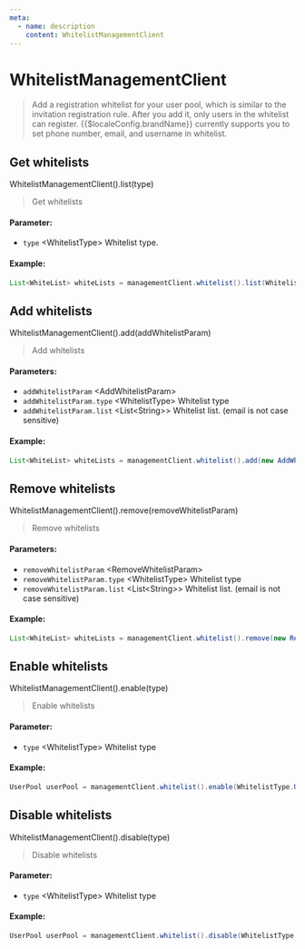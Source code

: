 ```yaml
---
meta:
  - name: description
    content: WhitelistManagementClient
---
```


# WhitelistManagementClient

<LastUpdated/>


> Add a registration whitelist for your user pool, which is similar to the invitation registration rule. After you add it, only users in the whitelist can register. {{$localeConfig.brandName}} currently supports you to set phone number, email, and username in whitelist.

## Get whitelists

WhitelistManagementClient().list(type)

> Get whitelists

#### Parameter:

- `type` \<WhitelistType\> Whitelist type.

#### Example:

```java
List<WhiteList> whiteLists = managementClient.whitelist().list(WhitelistType.USERNAME).execute();
```

## Add whitelists

WhitelistManagementClient().add(addWhitelistParam)

> Add whitelists

#### Parameters:

- `addWhitelistParam` \<AddWhitelistParam\>
- `addWhitelistParam.type` \<WhitelistType\> Whitelist type
- `addWhitelistParam.list` \<List\<String\>\> Whitelist list. (email is not case sensitive)

#### Example:

```java
List<WhiteList> whiteLists = managementClient.whitelist().add(new AddWhitelistParam(WhitelistType.USERNAME, Arrays.asList("test1"))).execute();
```

## Remove whitelists

WhitelistManagementClient().remove(removeWhitelistParam)

> Remove whitelists

#### Parameters:

- `removeWhitelistParam` \<RemoveWhitelistParam\>
- `removeWhitelistParam.type` \<WhitelistType\> Whitelist type
- `removeWhitelistParam.list` \<List\<String\>\> Whitelist list. (email is not case sensitive)

#### Example:

```java
List<WhiteList> whiteLists = managementClient.whitelist().remove(new RemoveWhitelistParam(WhitelistType.USERNAME, Arrays.asList("test"))).execute();
```

## Enable whitelists

WhitelistManagementClient().enable(type)

> Enable whitelists

#### Parameter:

- `type` \<WhitelistType\> Whitelist type

#### Example:

```java
UserPool userPool = managementClient.whitelist().enable(WhitelistType.USERNAME).execute();
```

## Disable whitelists

WhitelistManagementClient().disable(type)

> Disable whitelists

#### Parameter:

- `type` \<WhitelistType\> Whitelist type

#### Example:

```java
UserPool userPool = managementClient.whitelist().disable(WhitelistType.USERNAME).execute();
```
